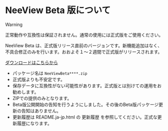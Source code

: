 # NeeView Beta 版について

> [!WARNING]
> 正常動作や互換性は保証されません。通常の使用には正式版をご使用ください。

NeeView Beta は、正式版リリース直前のバージョンです。新機能追加はなく、不具合修正のみを行います。おおよそ１～２週間で正式版がリリースされます。

[ダウンロードはこちらから](https://bitbucket.org/neelabo/neeview/downloads/)

  * パッケージ名は `NeeViewBeta****.zip`
  * 正式版よりも不安定です。
  * 保存データに互換性がない可能性があります。正式版とは別けての運用をお勧めします。
  * ZIPでの提供のみとなります。
  * Beta版公開開始の告知を行うようにしました。その後のBeta版パッケージ更新の告知はありません。
  * 更新履歴は README.ja-jp.html の 更新履歴 を参照してください。正式な更新履歴になります。